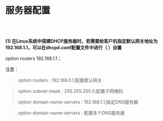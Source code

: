 # 服务器配置

<br>
<br>

**(1) 在Linux系统中搭建DHCP服务器时，若需要给客户机指定默认网关地址为192.168.1.1，可以在dhcpd.conf配置文件中进行（ ）设置**

option routers 192.168.1.1；

注意：

> option routers : 192.168.0.1;配置默认网关

> option subnet-mask : 255.255.255.0;配置子网掩码

> option domain-name-servers : 192.168.1.1;指定DNS服务器

> option domain-name-servers : 配置多个DNS服务器